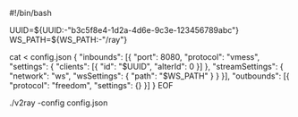 #!/bin/bash

UUID=${UUID:-"b3c5f8e4-1d2a-4d6e-9c3e-123456789abc"}
WS_PATH=${WS_PATH:-"/ray"}

cat <<EOF > config.json
{
  "inbounds": [{
    "port": 8080,
    "protocol": "vmess",
    "settings": {
      "clients": [{
        "id": "$UUID",
        "alterId": 0
      }]
    },
    "streamSettings": {
      "network": "ws",
      "wsSettings": {
        "path": "$WS_PATH"
      }
    }
  }],
  "outbounds": [{
    "protocol": "freedom",
    "settings": {}
  }]
}
EOF

./v2ray -config config.json
